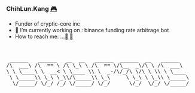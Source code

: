 ### ChihLun.Kang <a href="https://www.linkedin.com/in/chih-lun-kang-47094115">:video_game:</a> 
- Funder of cryptic-core inc
- 🌱 I’m currently working on : binance funding rate arbitrage bot
- How to reach me: ...<a href="mailto:KangChihLun@gmail.com">:e-mail:</a> <a href="tel:886918113271">:iphone:</a>
<br>
<pre>
 ______   ______   __  __   ______  ______  __   ______       ______   ______   ______   ______    
/\  ___\ /\  == \ /\ \_\ \ /\  == \/\__  _\/\ \ /\  ___\     /\  ___\ /\  __ \ /\  == \ /\  ___\   
\ \ \____\ \  __< \ \____ \\ \  _-/\/_/\ \/\ \ \\ \ \____    \ \ \____\ \ \/\ \\ \  __< \ \  __\   
 \ \_____\\ \_\ \_\\/\_____\\ \_\     \ \_\ \ \_\\ \_____\    \ \_____\\ \_____\\ \_\ \_\\ \_____\ 
  \/_____/ \/_/ /_/ \/_____/ \/_/      \/_/  \/_/ \/_____/     \/_____/ \/_____/ \/_/ /_/ \/_____/ 
                                              
</pre>                                                                                                     
                                                                                                                
                                                                                                                
                                                                                                                
                                                                                                                
                                                                                                                
                                                                                                                
                                                                                                                
                                                                                                                
                                                                                                                
                                                                                                                
                                                                                                                
                                                                                                                
                                                                                                                
